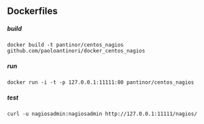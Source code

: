 Dockerfiles
-----------

##### build
    docker build -t pantinor/centos_nagios github.com/paoloantinori/docker_centos_nagios

##### run
    docker run -i -t -p 127.0.0.1:11111:80 pantinor/centos_nagios

##### test
    curl -u nagiosadmin:nagiosadmin http://127.0.0.1:11111/nagios/
